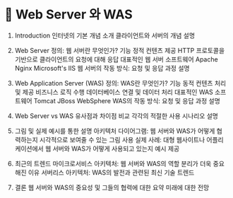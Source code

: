 # 🛜 Web Server 와 WAS

1. Introduction
인터넷의 기본 개념 소개
클라이언트와 서버의 개념 설명

2. Web Server
정의: 웹 서버란 무엇인가?
기능
정적 컨텐츠 제공
HTTP 프로토콜을 기반으로 클라이언트의 요청에 대해 응답
대표적인 웹 서버 소프트웨어
Apache
Nginx
Microsoft's IIS
웹 서버의 작동 방식: 요청 및 응답 과정 설명

3. Web Application Server (WAS)
정의: WAS란 무엇인가?
기능
동적 컨텐츠 처리 및 제공
비즈니스 로직 수행
데이터베이스 연결 및 데이터 처리
대표적인 WAS 소프트웨어
Tomcat
JBoss
WebSphere
WAS의 작동 방식: 요청 및 응답 과정 설명

4. Web Server vs WAS
유사점과 차이점 비교
각각의 적절한 사용 시나리오 설명

5. 그림 및 실제 예시를 통한 설명
아키텍처 다이어그램: 웹 서버와 WAS가 어떻게 협력하는지 시각적으로 보여줄 수 있는 그림 사용
실제 사례: 대형 웹사이트나 어플리케이션에서 웹 서버와 WAS가 어떻게 사용되고 있는지 예시 제공

6. 최근의 트렌드
마이크로서비스 아키텍처: 웹 서버와 WAS의 역할 분리가 더욱 중요해진 이유
서버리스 아키텍처: WAS의 발전과 관련된 최신 기술 트렌드

7. 결론
웹 서버와 WAS의 중요성 및 그들의 협력에 대한 요약
미래에 대한 전망
